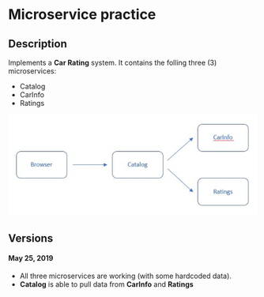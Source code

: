 # Microservice practice

## Description

Implements a **Car Rating** system. It contains the folling three (3) microservices:
- Catalog 
- CarInfo
- Ratings

![Logic](plan.JPG)

## Versions

#### May 25, 2019
- All three microservices are working (with some hardcoded data). 
- **Catalog** is able to pull data from **CarInfo** and **Ratings**
